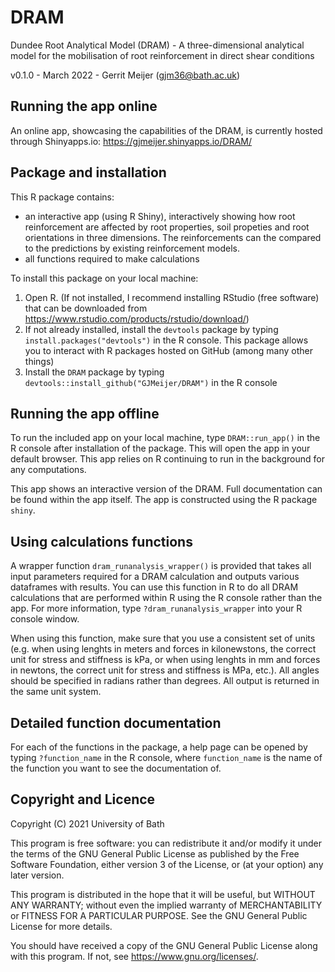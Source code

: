 # DRAM

Dundee Root Analytical Model (DRAM) - A three-dimensional analytical model for the mobilisation of root reinforcement in direct shear conditions

v0.1.0 - March 2022 - Gerrit Meijer (<gjm36@bath.ac.uk>)


## Running the app online

An online app, showcasing the capabilities of the DRAM, is currently hosted through Shinyapps.io: <https://gjmeijer.shinyapps.io/DRAM/>


## Package and installation

This R package contains:

- an interactive app (using R Shiny), interactively showing how root reinforcement are affected by root properties, soil propeties and root orientations in three dimensions. 
The reinforcements can the compared to the predictions by existing reinforcement models.
- all functions required to make calculations

To install this package on your local machine:

1. Open R. (If not installed, I recommend installing RStudio (free software) that can be downloaded from https://www.rstudio.com/products/rstudio/download/)
2. If not already installed, install the `devtools` package by typing `install.packages("devtools")` in the R console. This package allows you to interact with R packages hosted on GitHub (among many other things)
3. Install the `DRAM` package by typing `devtools::install_github("GJMeijer/DRAM")` in the R console


## Running the app offline

To run the included app on your local machine, type `DRAM::run_app()` in the R console after installation of the package. This will open the app in your default browser. This app relies on R continuing to run in the background for any computations.

This app shows an interactive version of the DRAM. Full documentation can be found within the app itself. The app is constructed using the R package `shiny`.


## Using calculations functions

A wrapper function `dram_runanalysis_wrapper()` is provided that takes all input parameters required for a DRAM calculation and outputs various dataframes with results. You can use this function in R to do all DRAM calculations that are performed within R using the R console rather than the app. For more information, type 
`?dram_runanalysis_wrapper` into your R console window.

When using this function, make sure that you use a consistent set of units (e.g. when using lenghts in meters and forces in kilonewstons, the correct unit for stress and stiffness is kPa, or when using lenghts in mm and forces in newtons, the correct unit for stress and stiffness is MPa, etc.). All angles should be specified in radians rather than degrees. All output is returned in the same unit system.


## Detailed function documentation

For each of the functions in the package, a help page can be opened by typing `?function_name` in the R console, where `function_name` is the name of the function you want to see the documentation of.


## Copyright and Licence

Copyright (C) 2021 University of Bath

This program is free software: you can redistribute it and/or modify it under the terms of the GNU General Public License as published by the Free Software Foundation, either version 3 of the License, or (at your option) any later version.

This program is distributed in the hope that it will be useful, but WITHOUT ANY WARRANTY; without even the implied warranty of MERCHANTABILITY or FITNESS FOR A PARTICULAR PURPOSE. See the GNU General Public License for more details.

You should have received a copy of the GNU General Public License along with this program. If not, see <https://www.gnu.org/licenses/>.


